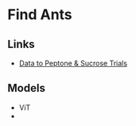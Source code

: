 # Find Ants

## Links

* [Data to Peptone & Sucrose Trials](https://drive.google.com/drive/folders/1xv7VElAtMzveFTsTqUQ-MZRJkM6E0WW2?usp=sharing)

## Models

* ViT
* 

